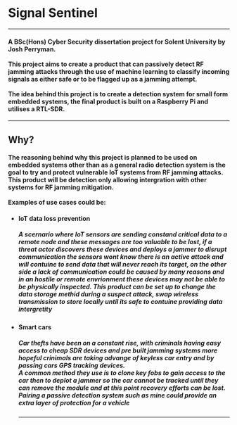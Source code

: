 # Signal Sentinel
--- 
#### A BSc(Hons) Cyber Security dissertation project for Solent University by Josh Perryman.<br><br>This project aims to create a product that can passively detect RF jamming attacks through the use of machine learning to classify incoming signals as either safe or to be flagged up as a jamming attempt.<br><br>The idea behind this project is to create a detection system for small form embedded systems, the final product is built on a Raspberry Pi and utilises a RTL-SDR.
---
## Why?

#### The reasoning behind why this project is planned to be used on embedded systems other than as a general radio detection system is the goal to try and protect vulnerable IoT systems from RF jamming attacks.<br>This product will be detection only allowing intergration with other systems for RF jamming mitigation.<br><br>Examples of use cases could be:

- #### IoT data loss prevention
  ##### A scernario where IoT sensors are sending constand critical data to a remote node and these messages are too valuable to be lost, if a threat actor discovers these devices and deploys a jammer to disrupt communication the sensors wont know there is an active attack and will contuine to send data that will never reach its target, on the other side a lack of communication could be caused by many reasons and in an hostile or remote envrionment these devices may not be able to be physically inspected. This product can be set up to change the data storage methid during a suspect attack, swap wireless transmission to store locally until its safe to contuine providing data intergretity 

- #### Smart cars
  ##### Car thefts have been on a constant rise, with criminals having easy access to cheap SDR devices and pre built jamming systems more hopeful crinimals are taking advange of keyless car entry and by passing cars GPS tracking devices. <br>A common method they use is to clone key fobs to gain access to the car then to deplot a jammer so the car cannot be tracked until they can remove the module and at this point recovery efforts can be lost. Pairing a passive detection system such as mine could provide an extra layer of protection for a vehicle 

  ---
 
